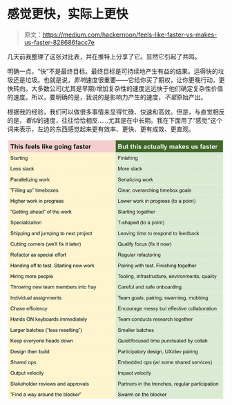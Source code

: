 # 感觉更快，实际上更快

> 原文：<https://medium.com/hackernoon/feels-like-faster-vs-makes-us-faster-828686facc7e>

几天前我整理了这张对比表，并在推特上分享了它。显然它引起了共鸣。

明确一点，“快”不是最终目标。最终目标是可持续地产生有益的结果。运得快的垃圾还是垃圾。也就是说，*影响*速度很重要——它给你买了期权，让你更晚行动，更快转向。大多数公司(尤其是早期)增加复杂性的速度远远快于他们确定复杂性价值的速度。所以，要明确的是，我说的是影响力产生的速度，*不是*原始产出。

根据我的经验，我们可以做很多事情来显得忙碌、快速和高效。但是，与直觉相反的是，*看似*的速度，往往恰恰相反……尤其是在中长期。我在下面用了“感觉”这个词来表示，左边的东西感觉起来更有效率、更快、更有成效、更直观。

![](img/79f1e13613ff5aa2ac8ab11edd59caba.png)
